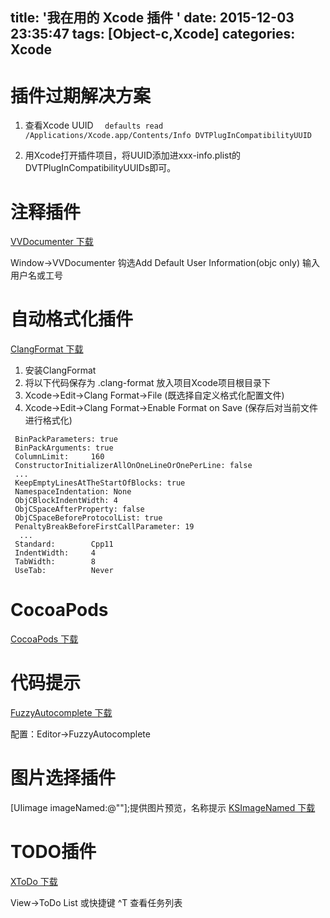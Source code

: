 title: '我在用的 Xcode 插件 '
date: 2015-12-03 23:35:47
tags: [Object-c,Xcode]
categories: Xcode
---

# 插件过期解决方案

1. 查看Xcode UUID     `   defaults read /Applications/Xcode.app/Contents/Info DVTPlugInCompatibilityUUID
`

2. 用Xcode打开插件项目，将UUID添加进xxx-info.plist的DVTPlugInCompatibilityUUIDs即可。 



# 注释插件
[VVDocumenter 下载](https://github.com/onevcat/VVDocumenter-Xcode)

Window->VVDocumenter 钩选Add Default User Information(objc only) 输入用户名或工号

# 自动格式化插件
[ClangFormat 下载](https://github.com/travisjeffery/ClangFormat-Xcode)

1. 安装ClangFormat
2. 将以下代码保存为 .clang-format 放入项目Xcode项目根目录下
3. Xcode->Edit->Clang Format->File (既选择自定义格式化配置文件)
4. Xcode->Edit->Clang Format->Enable Format on Save (保存后对当前文件进行格式化)

```
 BinPackParameters: true
 BinPackArguments: true
 ColumnLimit:     160
 ConstructorInitializerAllOnOneLineOrOnePerLine: false
 ...
 KeepEmptyLinesAtTheStartOfBlocks: true
 NamespaceIndentation: None
 ObjCBlockIndentWidth: 4
 ObjCSpaceAfterProperty: false
 ObjCSpaceBeforeProtocolList: true
 PenaltyBreakBeforeFirstCallParameter: 19
  ...
 Standard:        Cpp11
 IndentWidth:     4
 TabWidth:        8
 UseTab:          Never
```

# CocoaPods

[CocoaPods 下载](https://github.com/kattrali/cocoapods-xcode-plugin)


# 代码提示

[FuzzyAutocomplete 下载](https://github.com/FuzzyAutocomplete/FuzzyAutocompletePlugin)

配置：Editor->FuzzyAutocomplete

# 图片选择插件
[UIimage imageNamed:@""];提供图片预览，名称提示  [KSImageNamed 下载](https://github.com/ksuther/KSImageNamed-Xcode)

# TODO插件

[XToDo 下载](https://github.com/trawor/XToDo)

View->ToDo List 或快捷键 ^T 查看任务列表






















